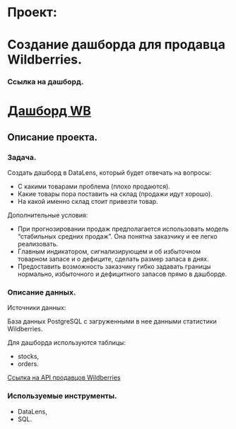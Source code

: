# Проект:

# Создание дашборда для продавца Wildberries.

### Ссылка на дашборд.
# [Дашборд WB](https://datalens.yandex.ru/jwdifl2oj7dm9-dashbord-wb)

## Описание проекта.

### Задача.

Создать дашборд в DataLens, который будет отвечать на вопросы:
- С какими товарами проблема (плохо продаются).
- Какие товары пора поставить на склад (продажи идут хорошо).
- На какой именно склад стоит привезти товар.

Дополнительные условия:
- При прогнозировании продаж предполагается использовать модель “стабильных средних продаж”. Она понятна заказчику и ее легко реализовать. 
- Главным индикатором, сигнализирующем и об избыточном товарном запасе и о дефиците, сделать размер запаса в днях. 
- Предоставить возможность заказчику гибко задавать границы нормально, избыточного и дефицитного запасов прямо в дашборде.


### Описание данных.

Источники данных: 

База данных PostgreSQL с загруженными в нее данными статистики Wildberries.

Для дашборда используются таблицы:
- stocks,
- orders.

[Ссылка на API продавцов Wildberries](https://openapi.wildberries.ru/?ysclid=lbbubno4p351008957#tag/Statistika/paths/~1api~1v1~1supplier~1stocks/get)


### Используемые инструменты.
- DataLens,
- SQL.
